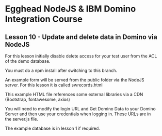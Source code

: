 # Egghead NodeJS & IBM Domino Integration Course
## Lesson 10 - Update and delete data in Domino via NodeJS

For this lesson initially disable delete access for your test user from the ACL of the demo database.

You must do a npm install after switching to this branch.

An example form will be served from the public folder via the NodeJS server.  For this lesson it is called swrecords.html

This example HTML file references some external libraries via a CDN (Bootstrap, fontawesome, axios)

You will need to modify the login URL and Get Domino Data to your Domino Server and then use your credentials when logging in. These URLs are in the server.js file.

The example database is in lesson 1 if required.
